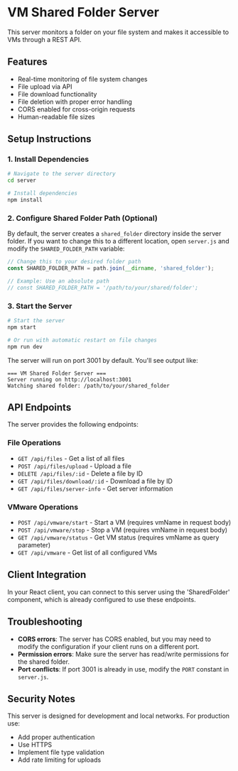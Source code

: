 # VM Shared Folder Server

This server monitors a folder on your file system and makes it accessible to VMs through a REST API.

## Features

- Real-time monitoring of file system changes
- File upload via API
- File download functionality
- File deletion with proper error handling
- CORS enabled for cross-origin requests
- Human-readable file sizes

## Setup Instructions

### 1. Install Dependencies

```bash
# Navigate to the server directory
cd server

# Install dependencies
npm install
```

### 2. Configure Shared Folder Path (Optional)

By default, the server creates a `shared_folder` directory inside the server folder. If you want to change this to a different location, open `server.js` and modify the `SHARED_FOLDER_PATH` variable:

```javascript
// Change this to your desired folder path
const SHARED_FOLDER_PATH = path.join(__dirname, 'shared_folder');

// Example: Use an absolute path
// const SHARED_FOLDER_PATH = '/path/to/your/shared/folder';
```

### 3. Start the Server

```bash
# Start the server
npm start

# Or run with automatic restart on file changes
npm run dev
```

The server will run on port 3001 by default. You'll see output like:

```
=== VM Shared Folder Server ===
Server running on http://localhost:3001
Watching shared folder: /path/to/your/shared_folder
```

## API Endpoints

The server provides the following endpoints:

### File Operations

- `GET /api/files` - Get a list of all files
- `POST /api/files/upload` - Upload a file
- `DELETE /api/files/:id` - Delete a file by ID
- `GET /api/files/download/:id` - Download a file by ID
- `GET /api/files/server-info` - Get server information

### VMware Operations

- `POST /api/vmware/start` - Start a VM (requires vmName in request body)
- `POST /api/vmware/stop` - Stop a VM (requires vmName in request body)
- `GET /api/vmware/status` - Get VM status (requires vmName as query parameter)
- `GET /api/vmware` - Get list of all configured VMs

## Client Integration

In your React client, you can connect to this server using the 'SharedFolder' component, which is already configured to use these endpoints.

## Troubleshooting

- **CORS errors**: The server has CORS enabled, but you may need to modify the configuration if your client runs on a different port.
- **Permission errors**: Make sure the server has read/write permissions for the shared folder.
- **Port conflicts**: If port 3001 is already in use, modify the `PORT` constant in `server.js`.

## Security Notes

This server is designed for development and local networks. For production use:

- Add proper authentication
- Use HTTPS
- Implement file type validation
- Add rate limiting for uploads 
